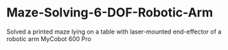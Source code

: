 # Maze-Solving-6-DOF-Robotic-Arm
Solved a printed maze lying on a table with laser-mounted end-effector of a robotic arm MyCobot 600 Pro
